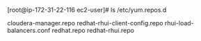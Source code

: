 [root@ip-172-31-22-116 ec2-user]# ls /etc/yum.repos.d

cloudera-manager.repo  redhat-rhui-client-config.repo  rhui-load-balancers.conf
redhat.repo            redhat-rhui.repo

